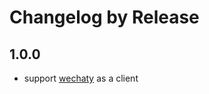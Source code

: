 # Changelog by Release

## 1.0.0
* support [wechaty](https://github.com/Chatie/wechaty) as a client

